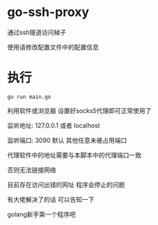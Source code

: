 # go-ssh-proxy通过ssh隧道访问梯子使用请修改配置文件中的配置信息# 执行```shell scriptgo run main.go```利用软件或浏览器 设置好socks5代理即可正常使用了监听地址: 127.0.0.1 或者 localhost监听端口: 3090 默认 其他任意未被占用端口代理软件中的地址需要与本脚本中的代理端口一致否则无法链接网络目前存在访问出错的网址 程序会停止的问题有大佬解决了的话 可以告知一下 golang新手第一个程序吧